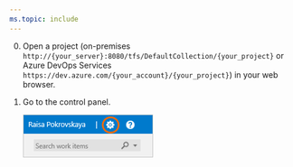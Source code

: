 ```yaml
---
ms.topic: include
---
```


0. Open a project (on-premises ```http://{your_server}:8080/tfs/DefaultCollection/{your_project}``` or Azure DevOps Services ```https://dev.azure.com/{your_account}/{your_project}```) in your web browser.

1. Go to the control panel.

   ![Administer account](_img/control-panel-launch-icon.png)